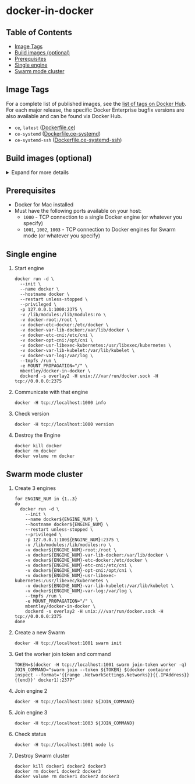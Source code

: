 # docker-in-docker

## Table of Contents

* [Image Tags](#image-tags)
* [Build images (optional)](#build-images-optional)
* [Prerequisites](#prerequisites)
* [Single engine](#single-engine)
* [Swarm mode cluster](#swarm-mode-cluster)

## Image Tags

For a complete list of published images, see the [list of tags on Docker Hub](https://hub.docker.com/r/mbentley/docker-in-docker/tags/).  For each major release, the specific Docker Enterprise bugfix versions are also available and can be found via Docker Hub.

* `ce`, `latest` ([Dockerfile.ce](./Dockerfile.ce))
* `ce-systemd` ([Dockerfile.ce-systemd](./Dockerfile.ce-systemd))
* `ce-systemd-ssh` ([Dockerfile.ce-systemd-ssh](./Dockerfile.ce-systemd-ssh))

## Build images (optional)

<details><summary>Expand for more details</summary><p>

The images are published to Docker Hub so you do not need to build them unless you want to.

*Note*: the images build on each other.  The `ce` tag is its own build and has no other dependencies other than `ubuntu:18.04`.  The `ce-systemd` tag builds from `ce`.  The `ce-systemd-ssh` tag builds from `ce-systemd`.  So if you want to build `ce-systemd-ssh`, you should first build `ce`, then `ce-systemd`, and finally `ce-systemd-ssh`.  This process is to re-use layers.  I also recommend using `docker build buildx` as just `docker build` fails to re-use some layers that have no changed.

* Docker CE (stable)

  ```
  docker buildx build \
    -f Dockerfile.ce \
    -t mbentley/docker-in-docker:ce \
    .
  ```

* Docker CE (with systemd)

  ```
  docker buildx build \
    -f Dockerfile.ce-systemd \
    -t mbentley/docker-in-docker:ce-systemd \
    .
  ```

* Docker CE (with systemd + ssh)

  ```
  docker buildx build \
    -f Dockerfile.ce-systemd-ssh \
    -t mbentley/docker-in-docker:ce-systemd-ssh \
    .
  ```

</p></details>

## Prerequisites

* Docker for Mac installed
* Must have the following ports available on your host:
  * `1000` - TCP connection to a single Docker engine (or whatever you specify)
  * `1001`, `1002`, `1003` - TCP connection to Docker engines for Swarm mode (or whatever you specify)

## Single engine

1. Start engine

    ```
    docker run -d \
      --init \
      --name docker \
      --hostname docker \
      --restart unless-stopped \
      --privileged \
      -p 127.0.0.1:1000:2375 \
      -v /lib/modules:/lib/modules:ro \
      -v docker-root:/root \
      -v docker-etc-docker:/etc/docker \
      -v docker-var-lib-docker:/var/lib/docker \
      -v docker-etc-cni:/etc/cni \
      -v docker-opt-cni:/opt/cni \
      -v docker-usr-libexec-kubernetes:/usr/libexec/kubernetes \
      -v docker-var-lib-kubelet:/var/lib/kubelet \
      -v docker-var-log:/var/log \
      --tmpfs /run \
      -e MOUNT_PROPAGATION="/" \
      mbentley/docker-in-docker \
      dockerd -s overlay2 -H unix:///var/run/docker.sock -H tcp://0.0.0.0:2375
    ```

1. Communicate with that engine

    ```
    docker -H tcp://localhost:1000 info
    ```

1. Check version

    ```
    docker -H tcp://localhost:1000 version
    ```

1. Destroy the Engine

    ```
    docker kill docker
    docker rm docker
    docker volume rm docker
    ```

## Swarm mode cluster

1. Create 3 engines

    ```
    for ENGINE_NUM in {1..3}
    do
      docker run -d \
        --init \
        --name docker${ENGINE_NUM} \
        --hostname docker${ENGINE_NUM} \
        --restart unless-stopped \
        --privileged \
        -p 127.0.0.1:100${ENGINE_NUM}:2375 \
        -v /lib/modules:/lib/modules:ro \
        -v docker${ENGINE_NUM}-root:/root \
        -v docker${ENGINE_NUM}-var-lib-docker:/var/lib/docker \
        -v docker${ENGINE_NUM}-etc-docker:/etc/docker \
        -v docker${ENGINE_NUM}-etc-cni:/etc/cni \
        -v docker${ENGINE_NUM}-opt-cni:/opt/cni \
        -v docker${ENGINE_NUM}-usr-libexec-kubernetes:/usr/libexec/kubernetes \
        -v docker${ENGINE_NUM}-var-lib-kubelet:/var/lib/kubelet \
        -v docker${ENGINE_NUM}-var-log:/var/log \
        --tmpfs /run \
        -e MOUNT_PROPAGATION="/" \
        mbentley/docker-in-docker \
        dockerd -s overlay2 -H unix:///var/run/docker.sock -H tcp://0.0.0.0:2375
    done
    ```

1. Create a new Swarm

    ```
    docker -H tcp://localhost:1001 swarm init
    ```

1. Get the worker join token and command

    ```
    TOKEN=$(docker -H tcp://localhost:1001 swarm join-token worker -q)
    JOIN_COMMAND="swarm join --token ${TOKEN} $(docker container inspect --format='{{range .NetworkSettings.Networks}}{{.IPAddress}}{{end}}' docker1):2377"
    ```

1. Join engine 2

    ```
    docker -H tcp://localhost:1002 ${JOIN_COMMAND}
    ```

1. Join engine 3

    ```
    docker -H tcp://localhost:1003 ${JOIN_COMMAND}
    ```

1. Check status

    ```
    docker -H tcp://localhost:1001 node ls
    ```

1. Destroy Swarm cluster

    ```
    docker kill docker1 docker2 docker3
    docker rm docker1 docker2 docker3
    docker volume rm docker1 docker2 docker3
    ```
